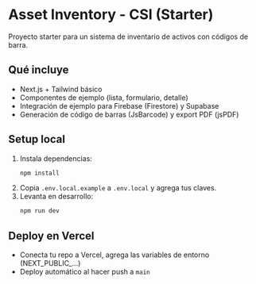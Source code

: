 # Asset Inventory - CSI (Starter)

Proyecto starter para un sistema de inventario de activos con códigos de barra.

## Qué incluye
- Next.js + Tailwind básico
- Componentes de ejemplo (lista, formulario, detalle)
- Integración de ejemplo para Firebase (Firestore) y Supabase
- Generación de código de barras (JsBarcode) y export PDF (jsPDF)

## Setup local
1. Instala dependencias:
   ```bash
   npm install
   ```
2. Copia `.env.local.example` a `.env.local` y agrega tus claves.
3. Levanta en desarrollo:
   ```bash
   npm run dev
   ```

## Deploy en Vercel
- Conecta tu repo a Vercel, agrega las variables de entorno (NEXT_PUBLIC_...)
- Deploy automático al hacer push a `main`

